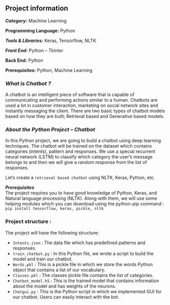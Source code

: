 ## Project information
***Category:*** Machine Learning

**Programming Language:** Python

***Tools & Libraries:*** Keras, Tensorflow, NLTK

***Front End:*** Python – Tkinter

**Back End:** Python

**Prerequisites:** Python, Machine Learning


### ***What is Chatbot ?***   
A chatbot is an intelligent piece of software that is capable of communicating and performing actions similar to a human. Chatbots are used a lot in customer interaction, marketing on social network sites and instantly messaging the client. There are two basic types of chatbot models based on how they are built; Retrieval based and Generative based models.
  
### ***About the Python Project – Chatbot***   
In this Python project, we are going to build a chatbot using deep learning techniques. The chatbot will be trained on the dataset which contains categories (intents), pattern and responses. We use a special recurrent neural network (LSTM) to classify which category the user’s message belongs to and then we will give a random response from the list of responses.

Let’s create a `retrieval based chatbot` using NLTK, Keras, Python, etc.

***Prerequisites***  
The project requires you to have good knowledge of Python, Keras, and Natural language processing (NLTK). Along with them, we will use some helping modules which you can download using the python-pip command : `pip install tensorflow, keras, pickle, nltk`

### Project structure :  
The project will have the following structure:
* `Intents.json` : The data file which has predefined patterns and responses.
* `train_chatbot.py` : In this Python file, we wrote a script to build the model and train our chatbot.
* `Words.pkl` : This is a pickle file in which we store the words Python object that contains a list of our vocabulary.
* `Classes.pkl` : The classes pickle file contains the list of categories.
* `Chatbot_model.h5` : This is the trained model that contains information about the model and has weights of the neurons.
* `Chatgui.py` : This is the Python script in which we implemented GUI for our chatbot. Users can easily interact with the bot.
